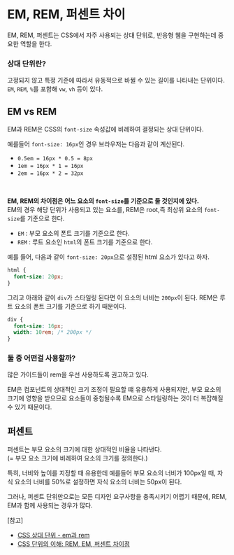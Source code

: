 # EM, REM, 퍼센트 차이

EM, REM, 퍼센트는 CSS에서 자주 사용되는 상대 단위로, 반응형 웹을 구현하는데 중요한 역할을 한다.

### 상대 단위란?

고정되지 않고 특정 기준에 따라서 유동적으로 바뀔 수 있는 길이를 나타내는 단위이다.<br/> `EM`, `REM`, `%`를 포함해 `vw`, `vh` 등이 있다.

## EM vs REM

EM과 REM은 CSS의 `font-size` 속성값에 비례하여 결정되는 상대 단위이다.

예를들어 `font-size: 16px`인 경우 브라우저는 다음과 같이 계산된다.

- `0.5em = 16px * 0.5 = 8px`
- `1em = 16px * 1 = 16px`
- `2em = 16px * 2 = 32px`

<br/>

**EM, REM의 차이점은 어느 요소의 `font-size`를 기준으로 둘 것인지에 있다.**
<br/> 
EM의 경우 해당 단위가 사용되고 있는 요소를, REM은 root,즉 최상위 요소의 `font-size`를 기준으로 한다.


- `EM` : 부모 요소의 폰트 크기를 기준으로 한다.
- `REM` : 루트 요소인 `html`의 폰트 크기를 기준으로 한다.

예를 들어, 다음과 같이 `font-size: 20px`으로 설정된 html 요소가 있다고 하자.

```css
html {
  font-size: 20px;
}
```

그리고 아래와 같이 `div`가 스타일링 된다면 이 요소의 너비는 `200px`이 된다. REM은 루트 요소의 폰트 크기를 기준으로 하기 때문이다.

```css
div {
  font-size: 16px;
  width: 10rem; /* 200px */
}
```

### 둘 중 어떤걸 사용할까?

많은 가이드들이 rem을 우선 사용하도록 권고하고 있다.
<br/>

EM은 컴포넌트의 상대적인 크기 조정이 필요할 떄 유용하게 사용되지만, 부모 요소의 크기에 영향을 받으므로 요소들이 중첩될수록 EM으로 스타일링하는 것이 더 복잡해질 수 있기 때문이다.

## 퍼센트

퍼센트는 부모 요소의 크기에 대한 상대적인 비율을 나타낸다. <br/>(= 부모 요소 크기에 비례하여 요소의 크기를 정의한다.)

특히, 너비와 높이를 지정할 때 유용한데 예를들어 부모 요소의 너비가 100px일 때, 자식 요소의 너비를 50%로 설정하면 자식 요소의 너비는 50px이 된다.

그러나, 퍼센트 단위만으로는 모든 디자인 요구사항을 충족시키기 어렵기 때문에, REM, EM과 함께 사용되는 경우가 많다.

[참고]

- [CSS 상대 단위 - em과 rem](https://www.daleseo.com/css-em-rem/)
- [CSS 단위의 이해: REM, EM, 퍼센트 차이점](https://f-lab.kr/insight/understanding-css-units?gad_source=1&gclid=CjwKCAiA74G9BhAEEiwA8kNfpVjocUesDZdSztjbxc0CxqqmYnwuIP5fhCotGC51IyuNxitZK_qemBoCbnYQAvD_BwE)
